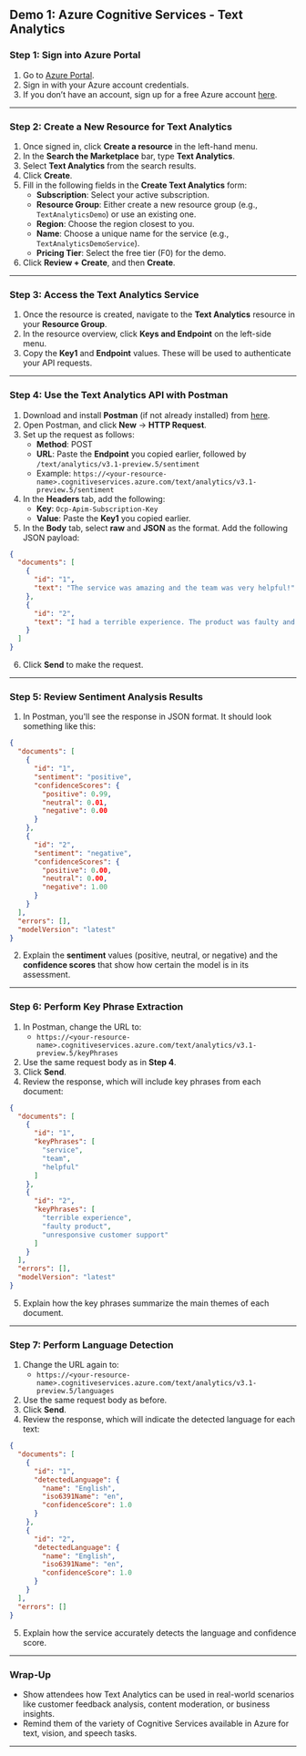 ## **Demo 1: Azure Cognitive Services - Text Analytics**

### **Step 1: Sign into Azure Portal**

1. Go to [Azure Portal](https://portal.azure.com/).
2. Sign in with your Azure account credentials.
3. If you don’t have an account, sign up for a free Azure account [here](https://azure.microsoft.com/en-us/free/).

---

### **Step 2: Create a New Resource for Text Analytics**

1. Once signed in, click **Create a resource** in the left-hand menu.
2. In the **Search the Marketplace** bar, type **Text Analytics**.
3. Select **Text Analytics** from the search results.
4. Click **Create**.
5. Fill in the following fields in the **Create Text Analytics** form:
    - **Subscription**: Select your active subscription.
    - **Resource Group**: Either create a new resource group (e.g., `TextAnalyticsDemo`) or use an existing one.
    - **Region**: Choose the region closest to you.
    - **Name**: Choose a unique name for the service (e.g., `TextAnalyticsDemoService`).
    - **Pricing Tier**: Select the free tier (F0) for the demo.
6. Click **Review + Create**, and then **Create**.

---

### **Step 3: Access the Text Analytics Service**

1. Once the resource is created, navigate to the **Text Analytics** resource in your **Resource Group**.
2. In the resource overview, click **Keys and Endpoint** on the left-side menu.
3. Copy the **Key1** and **Endpoint** values. These will be used to authenticate your API requests.

---

### **Step 4: Use the Text Analytics API with Postman**

1. Download and install **Postman** (if not already installed) from [here](https://www.postman.com/downloads/).
2. Open Postman, and click **New** -> **HTTP Request**.
3. Set up the request as follows:
    - **Method**: POST
    - **URL**: Paste the **Endpoint** you copied earlier, followed by `/text/analytics/v3.1-preview.5/sentiment`
    - Example: `https://<your-resource-name>.cognitiveservices.azure.com/text/analytics/v3.1-preview.5/sentiment`
4. In the **Headers** tab, add the following:
    - **Key**: `Ocp-Apim-Subscription-Key`
    - **Value**: Paste the **Key1** you copied earlier.
5. In the **Body** tab, select **raw** and **JSON** as the format. Add the following JSON payload:
```json
{
  "documents": [
    {
      "id": "1",
      "text": "The service was amazing and the team was very helpful!"
    },
    {
      "id": "2",
      "text": "I had a terrible experience. The product was faulty and customer support was unresponsive."
    }
  ]
}
```
6. Click **Send** to make the request.

---

### **Step 5: Review Sentiment Analysis Results**

1. In Postman, you'll see the response in JSON format. It should look something like this:
```json
{
  "documents": [
    {
      "id": "1",
      "sentiment": "positive",
      "confidenceScores": {
        "positive": 0.99,
        "neutral": 0.01,
        "negative": 0.00
      }
    },
    {
      "id": "2",
      "sentiment": "negative",
      "confidenceScores": {
        "positive": 0.00,
        "neutral": 0.00,
        "negative": 1.00
      }
    }
  ],
  "errors": [],
  "modelVersion": "latest"
}
```
2. Explain the **sentiment** values (positive, neutral, or negative) and the **confidence scores** that show how certain the model is in its assessment.

---

### **Step 6: Perform Key Phrase Extraction**

1. In Postman, change the URL to:
    - `https://<your-resource-name>.cognitiveservices.azure.com/text/analytics/v3.1-preview.5/keyPhrases`
2. Use the same request body as in **Step 4**.
3. Click **Send**.
4. Review the response, which will include key phrases from each document:
```json
{
  "documents": [
    {
      "id": "1",
      "keyPhrases": [
        "service",
        "team",
        "helpful"
      ]
    },
    {
      "id": "2",
      "keyPhrases": [
        "terrible experience",
        "faulty product",
        "unresponsive customer support"
      ]
    }
  ],
  "errors": [],
  "modelVersion": "latest"
}
```
5. Explain how the key phrases summarize the main themes of each document.

---

### **Step 7: Perform Language Detection**

1. Change the URL again to:
    - `https://<your-resource-name>.cognitiveservices.azure.com/text/analytics/v3.1-preview.5/languages`
2. Use the same request body as before.
3. Click **Send**.
4. Review the response, which will indicate the detected language for each text:
```json
{
  "documents": [
    {
      "id": "1",
      "detectedLanguage": {
        "name": "English",
        "iso6391Name": "en",
        "confidenceScore": 1.0
      }
    },
    {
      "id": "2",
      "detectedLanguage": {
        "name": "English",
        "iso6391Name": "en",
        "confidenceScore": 1.0
      }
    }
  ],
  "errors": []
}
```
5. Explain how the service accurately detects the language and confidence score.

---

### **Wrap-Up**

- Show attendees how Text Analytics can be used in real-world scenarios like customer feedback analysis, content moderation, or business insights.
- Remind them of the variety of Cognitive Services available in Azure for text, vision, and speech tasks.
  
---
